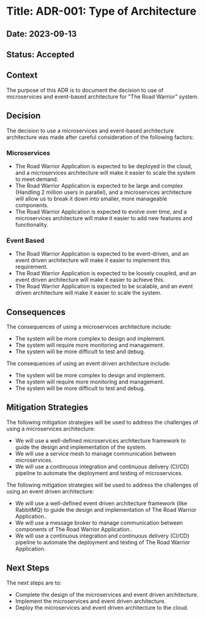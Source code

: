 # Title: ADR-001: Type of Architecture

## Date: 2023-09-13

## Status: Accepted

## Context

The purpose of this ADR is to document the decision to use of microservices and event-based architecture for "The Road Warrior" system.

## Decision

The decision to use a microservices and event-based architecture architecture was made after careful consideration of the following factors:

### Microservices

* The Road Warrior Application is expected to be deployed in the cloud, and a microservices architecture will make it easier to scale the system to meet demand.
* The Road Warrior Application is expected to be large and complex (Handling 2 million users in parallel), and a microservices architecture will allow us to break it down into smaller, more manageable components.
* The Road Warrior Application is expected to evolve over time, and a microservices architecture will make it easier to add new features and functionality.

### Event Based

* The Road Warrior Application is expected to be event-driven, and an event driven architecture will make it easier to implement this requirement.
* The Road Warrior Application is expected to be loosely coupled, and an event driven architecture will make it easier to achieve this.
* The Road Warrior Application is expected to be scalable, and an event driven architecture will make it easier to scale the system.

## Consequences

The consequences of using a microservices architecture include:

* The system will be more complex to design and implement.
* The system will require more monitoring and management.
* The system will be more difficult to test and debug.

The consequences of using an event driven architecture include:

* The system will be more complex to design and implement.
* The system will require more monitoring and management.
* The system will be more difficult to test and debug.

## Mitigation Strategies

The following mitigation strategies will be used to address the challenges of using a microservices architecture:

* We will use a well-defined microservices architecture framework to guide the design and implementation of the system.
* We will use a service mesh to manage communication between microservices.
* We will use a continuous integration and continuous delivery (CI/CD) pipeline to automate the deployment and testing of microservices.

The following mitigation strategies will be used to address the challenges of using an event driven architecture:

* We will use a well-defined event driven architecture framework (like RabbitMQ) to guide the design and implementation of The Road Warrior Application..
* We will use a message broker to manage communication between components of The Road Warrior Application..
* We will use a continuous integration and continuous delivery (CI/CD) pipeline to automate the deployment and testing of The Road Warrior Application.

## Next Steps

The next steps are to:

* Complete the design of the microservices and event driven architecture.
* Implement the microservices and event driven architecture.
* Deploy the microservices and event driven architecture to the cloud.
